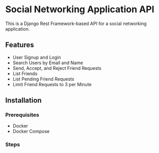# Social Networking Application API

This is a Django Rest Framework-based API for a social networking application.

## Features

- User Signup and Login
- Search Users by Email and Name
- Send, Accept, and Reject Friend Requests
- List Friends
- List Pending Friend Requests
- Limit Friend Requests to 3 per Minute

## Installation

### Prerequisites

- Docker
- Docker Compose

### Steps


